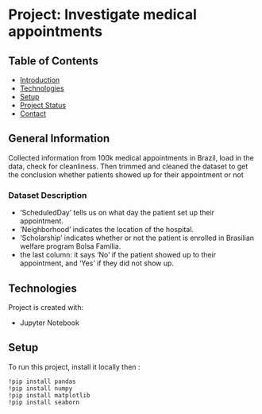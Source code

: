 # Project: Investigate medical appointments
## Table of Contents
* [Introduction](#introduction)
* [Technologies](#technologies)
* [Setup](#setup)
* [Project Status](#project-status)
* [Contact](#contact)


## General Information
Collected information from 100k medical appointments in Brazil, load in the data, check for cleanliness. Then trimmed and cleaned the dataset to get the conclusion whether patients showed up for their appointment or not
### Dataset Description
 * ‘ScheduledDay’ tells us on what day the patient set up their appointment.
 * ‘Neighborhood’ indicates the location of the hospital.
 * ‘Scholarship’ indicates whether or not the patient is enrolled in Brasilian welfare program Bolsa Família.
 * the last column: it says ‘No’ if the patient showed up to their appointment, and ‘Yes’ if they did not show up.

## Technologies
Project is created with:
* Jupyter Notebook

## Setup
To run this project, install it locally then :

```
!pip install pandas 
!pip install numpy 
!pip install matplotlib 
!pip install seaborn 

```

